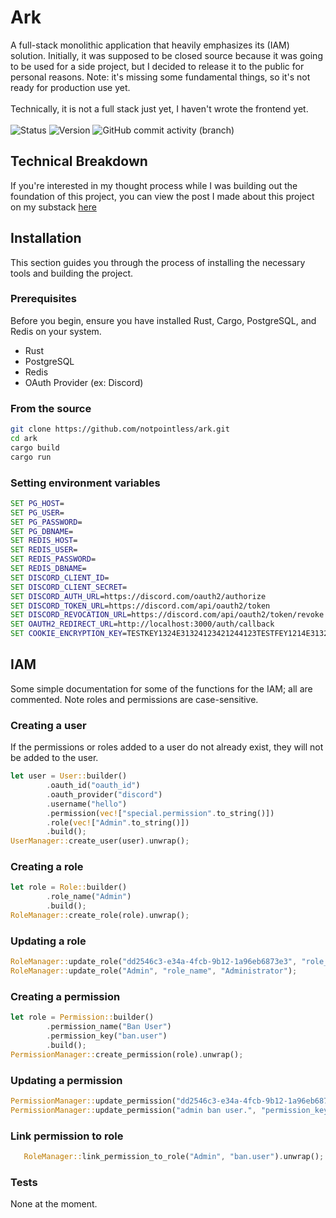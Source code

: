 # Ark
A full-stack monolithic application that heavily emphasizes its (IAM) solution. Initially, it was supposed to be closed source because it was going to be used for a side project, but I decided to release it to the public for personal reasons. Note: it's missing some fundamental things, so it's not ready for production use yet.
<br><br>
Technically, it is not a full stack just yet, I haven't wrote the frontend yet.
<br /><br />
![Status](https://img.shields.io/badge/status-not_production_ready-yellow)
![Version](https://img.shields.io/badge/ark-0.1.0-orange)
![GitHub commit activity (branch)](https://img.shields.io/github/commit-activity/w/notpointless/ark/main)

## Technical Breakdown
If you're interested in my thought process while I was building out the foundation of this project, you can view the post I made about this project on my substack [here](https://chomnr.substack.com/p/project-breakdown-ark)

## Installation

This section guides you through the process of installing the necessary tools and building the project.

### Prerequisites

Before you begin, ensure you have installed Rust, Cargo, PostgreSQL, and Redis on your system.

* Rust
* PostgreSQL
* Redis
* OAuth Provider (ex: Discord)

### From the source
```bash
git clone https://github.com/notpointless/ark.git
cd ark
cargo build
cargo run
```

### Setting environment variables
```bat
SET PG_HOST=
SET PG_USER=
SET PG_PASSWORD=
SET PG_DBNAME=
SET REDIS_HOST=
SET REDIS_USER=
SET REDIS_PASSWORD=
SET REDIS_DBNAME=
SET DISCORD_CLIENT_ID=
SET DISCORD_CLIENT_SECRET=
SET DISCORD_AUTH_URL=https://discord.com/oauth2/authorize
SET DISCORD_TOKEN_URL=https://discord.com/api/oauth2/token
SET DISCORD_REVOCATION_URL=https://discord.com/api/oauth2/token/revoke
SET OAUTH2_REDIRECT_URL=http://localhost:3000/auth/callback
SET COOKIE_ENCRYPTION_KEY=TESTKEY1324E31324123421244123TESTFEY1214E31324123421244123TESTKEY1224E31324123421244123
```
## IAM
Some simple documentation for some of the functions for the IAM; all are commented. Note roles and permissions are case-sensitive.

### Creating a user
If the permissions or roles added to a user do not already exist, they will not be added to the user.
```rust
let user = User::builder()
        .oauth_id("oauth_id")
        .oauth_provider("discord")
        .username("hello")
        .permission(vec!["special.permission".to_string()])
        .role(vec!["Admin".to_string()])
        .build();
UserManager::create_user(user).unwrap();
```

### Creating a role
```rust
let role = Role::builder()
        .role_name("Admin")
        .build();
RoleManager::create_role(role).unwrap();
```

### Updating a role
```rust
RoleManager::update_role("dd2546c3-e34a-4fcb-9b12-1a96eb6873e3", "role_name", "Admin");
RoleManager::update_role("Admin", "role_name", "Administrator");
```

### Creating a permission
```rust
let role = Permission::builder()
        .permission_name("Ban User")
        .permission_key("ban.user")
        .build();
PermissionManager::create_permission(role).unwrap();
```

### Updating a permission
```rust
PermissionManager::update_permission("dd2546c3-e34a-4fcb-9b12-1a96eb6873e3", "permission_name", "admin ban user.");
PermissionManager::update_permission("admin ban user.", "permission_key", "admin.ban.key");
```

### Link permission to role
```rust
   RoleManager::link_permission_to_role("Admin", "ban.user").unwrap();
```

### Tests
None at the moment.